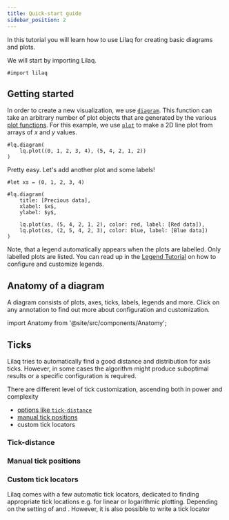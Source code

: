 ```yaml
---
title: Quick-start guide
sidebar_position: 2
---
```


In this tutorial you will learn how to use Lilaq for creating basic diagrams and plots. 

We will start by importing Lilaq. 
```typ
#import lilaq
```

## Getting started

In order to create a new visualization, we use [`diagram`](./foundations/diagram.mdx). This function can take an arbitrary number of plot objects that are generated by the various [plot functions](./category/plot-types). For this example, we use [`plot`](./plot-types/plot) to make a 2D line plot from arrays of $x$ and $y$ values. 

```typ example
#lq.diagram(
    lq.plot((0, 1, 2, 3, 4), (5, 4, 2, 1, 2))
)
```
Pretty easy. Let's add another plot and some labels!
```typ example
#let xs = (0, 1, 2, 3, 4)

#lq.diagram(
    title: [Precious data],
    xlabel: $x$, 
    ylabel: $y$,

    lq.plot(xs, (5, 4, 2, 1, 2), color: red, label: [Red data]),
    lq.plot(xs, (2, 5, 4, 2, 3), color: blue, label: [Blue data])
)
```
Note, that a legend automatically appears when the plots are labelled. Only labelled plots are listed. You can read up in the [Legend Tutorial](./tutorials/legend.md) on how to configure and customize legends. 


## Anatomy of a diagram

A diagram consists of plots, axes, ticks, labels, legends and more. Click on any annotation to find out more about configuration and customization. 

import Anatomy from '@site/src/components/Anatomy';

<Anatomy />

## Ticks

Lilaq tries to automatically find a good distance and distribution for axis ticks. However, in some cases the algorithm might produce suboptimal results or a specific configuration is required. 

There are different level of tick customization, ascending both in power and complexity
- [options like `tick-distance`](#tick-distance)
- [manual tick positions](#manual-tick-positions)
- custom tick locators

### Tick-distance
### Manual tick positions
### Custom tick locators

Lilaq comes with a few automatic tick locators, dedicated to finding appropriate tick locations e.g. for linear or logarithmic plotting. Depending on the setting of <Crossref target="diagram#xscale" /> and <Crossref target="diagram#yscale" />. However, it is also possible to write a tick locator